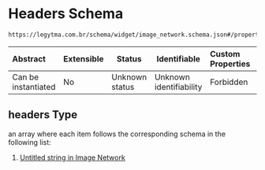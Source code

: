# Headers Schema

```txt
https://legytma.com.br/schema/widget/image_network.schema.json#/properties/headers
```




| Abstract            | Extensible | Status         | Identifiable            | Custom Properties | Additional Properties | Access Restrictions | Defined In                                                                                       |
| :------------------ | ---------- | -------------- | ----------------------- | :---------------- | --------------------- | ------------------- | ------------------------------------------------------------------------------------------------ |
| Can be instantiated | No         | Unknown status | Unknown identifiability | Forbidden         | Allowed               | none                | [image_network.schema.json\*](../schema/widget/image_network.schema.json "open original schema") |

## headers Type

an array where each item follows the corresponding schema in the following list:

1.  [Untitled string in Image Network](image_network-properties-headers-items-0.md "check type definition")
